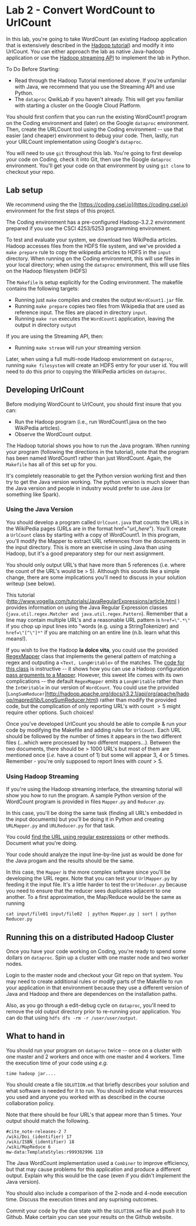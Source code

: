 # Lab 2 - Convert WordCount to UrlCount

In this lab, you're going to take WordCount (an existing Hadoop application that is extensively described in the [Hadoop tutorial](https://hadoop.apache.org/docs/r3.0.3/hadoop-mapreduce-client/hadoop-mapreduce-client-core/MapReduceTutorial.html)) and modify it into UrlCount. You can either approach the lab as native Java-hadoop application or use the [Hadoop streaming API](https://www.michael-noll.com/tutorials/writing-an-hadoop-mapreduce-program-in-python/) to implement the lab in Python.

To Do Before Starting:
+ Read through the Hadoop Tutorial mentioned above. If you're unfamilar with Java, we recommend that you use the Streaming API and use Python.
+ The `dataproc` QwikLab if you haven't already. This will get you familiar with starting a cluster on the Google Cloud Platform.

You should first confirm that you can run the existing WordCount1 program on the Coding environment and (later) on the Google `dataproc` environment. Then, create the URLCount tool using the Coding environment -- use that easier (and cheaper) environment to debug your code. Then, lastly, run your URLCount implementation using Google's `dataproc`.

You will need to use `git` throughout this lab. You're going to first develop your code on Coding, check it into Git, then use the Google `dataproc` environment. You'll get your code on that environment by using `git clone` to checkout your repo.

## Lab setup

We recommend using the the [https://coding.csel.io](https://coding.csel.io) environment for the first steps
of this project.

The Coding environment has a pre-configured Hadoop-3.2.2 environment prepared
if you use the CSCI 4253/5253 programming environment.

To test and evaluate your system, we download two WikiPedia articles. Hadoop accesses files from the HDFS file system, and we've provided a `make prepare` rule to copy the wikipedia articles to HDFS in the `input` directory. When running on the Coding environment, this will use files in your local directory; when using the `dataproc` environment, this will use files on the Hadoop filesystem (HDFS)

The `Makefile` is setup explicitly for the Coding
environment. The makefile contains the following targets:

* Running just `make` compiles and creates the output `WordCount1.jar` file.
* Running `make prepare` copies two files from Wikipedia that are used as reference input. The files are placed in directory `input`.
* Running `make run` executes the `WordCount1` application, leaving the output in directory `output`

If you are using the Streaming API, then:
* Running `make stream` will run your streaming version

Later, when using a full multi-node Hadoop enviornment on `dataproc`, running `make filesystem` will create an HDFS entry for your user id. You will need to do this prior to copying the WikiPedia articles on `dataproc`.


## Developing UrlCount
Before modiying WordCount to UrlCount, you should first insure that you can:
+ Run the Hadoop program (i.e., run WordCount1.java on the two WikiPedia articles).
+ Observe the WordCount output.

The Hadoop tutorial shows you how to run the Java program. When running your program (following the directions in the tutorial), note that the program has been named WordCount1 rather than just WordCount. Again, the `Makefile` has all of this set up for you.

It's completely reasonable to get the Python version working first and then try to get the Java version working. The python version is much slower than the Java version and people in industry would prefer to use Java (or something like Spark).

### Using the Java Version

You should develop a program called `UrlCount.java` that counts the URLs in the WikiPedia pages (URLs are in the format href="*url_here*"). You'll create a `UrlCount` class by starting with a copy of WordCount1. In this program, you'll modify the Mapper to extract URL references from the documents in the input directory. This is more an exercise in using Java than using Hadoop, but it's a good preparatory step for our next assignment.

You should only output URL's that have more than 5 references (i.e. where the count of the URL's would be > 5). Although this sounds like a simple change, there are some implications you'll need to discuss in your solution writeup (see below).

This tutorial (http://www.vogella.com/tutorials/JavaRegularExpressions/article.html ) provides information on using the Java Regular Expression classes (`java.util.regex.Matcher and java.util.regex.Pattern`). Remember that a line may contain multiple URL's and a reasonable URL pattern is `href=\".*\"` if you chop up input lines into "words (e.g. using a StringTokenizer) and `href=\"[^\"]*"` if you are matching on an entire line (n.b. learn what this means!).

If you wish to live the Hadoop **la dolce vita**, you could use the provided [RegexMapper](https://hadoop.apache.org/docs/r2.7.4/api/org/apache/hadoop/mapreduce/lib/map/RegexMapper.html) class that implements the general pattern of matching a regex and outputing a `<Text, LongWritable>` of the matches. The [code for this class](https://hadoop.apache.org/docs/r0.23.11/api/src-html/org/apache/hadoop/mapreduce/lib/map/RegexMapper.html) is instructive -- it shows how you can use a Hadoop configuration [pass arguments to a Mapper](https://stackoverflow.com/questions/8244474/passing-arguments-to-hadoop-mappers). However, this sweet life comes with its own complications -- the default `RegexMapper` emits a `LongWritable` rather than the `IntWritable` in our version of `WordCount`. You could use the provided [`LongSumReducer`]http://hadoop.apache.org/docs/r3.2.1/api/org/apache/hadoop/mapred/lib/LongSumReducer.html) rather than modify the provided code, but the complication of only reporting URL's with count $>5$ might require other options. Such choices!

Once you've developed UrlCount you should be able to compile & run your code by modifying the Makefile and adding rules for `UrlCount`.  Each URL should be followed by the number of times it appears in the two different files (...which were processed by two different mappers...). Between the two documents, there should be > 1000 URL's but most of them are mentioned once (*i.e.* have a count of 1) but some will appear 3, 4 or 5 times. Remember - you're only supposed to report lines with $count > 5$.

### Using Hadoop Streaming
If you're using the Hadoop streaming interface, the streaming tutorial will show you how to run the program. A sample Python version of the WordCount program is provided in files `Mapper.py` and `Reducer.py`.

In this case, you'll be doing the same task (finding all URL's embedded in the input documents) but you'll be doing it in Python and creating `URLMapper.py` and `URLReducer.py` for that task.

You could [find the URL using regular expressions](https://www.geeksforgeeks.org/python-check-url-string/) or other methods. Document what you're doing.

Your code should analyze the input line-by-line just as would be done for the Java progam and the results should be the same.

In this case, the `Mapper` is the more complex software
since you'll be developing the URL regex. Note that you can test your `UrlMapper.py` by feeding it the input file. It's a little harder to test the `UrlReducer.py` because you need to ensure that the reducer sees duplicates adjacent to one another. To a first approximation, the Map/Reduce would be the same as running
```
cat input/file01 input/file02  | python Mapper.py | sort | python Reducer.py 
```

## Running this on a distributed Hadoop Cluster

Once you have your code working on Coding, you're ready to spend some dollars on `dataproc`. Spin up a cluster with one master node and two worker nodes.

Login to the master node and checkout your Git repo on that system. You may need to create additional rules or modify parts of the Makefile to run your application in that environment because they use a different version of Java and Hadoop and there are dependences on the installation paths.

Also, as you go through a edit-debug cycle on `dataproc`, you'll need to remove the old output directory prior to re-running your application. You can do that using `hdfs dfs -rm -r /user/user/output`.

## What to hand in

You should run your program on `dataproc` twice -- once on a cluster with one master and 2 workers and once with one master and 4 workers. Time the execution time of your code using *e.g.*
```
time hadoop jar....
```

You should create a file `SOLUTION.md` that briefly describes your solution and what software is needed for it to run. You should indicate what resources you used and anyone you worked with as described in the course collaboration policy.

Note that there should be four URL's that appear more than 5 times. Your output should match the following.
```
#cite_note-releases-2 7
/wiki/Doi_(identifier) 17
/wiki/ISBN_(identifier) 18
/wiki/MapReduce 6
mw-data:TemplateStyles:r999302996 110
```

The Java WordCount implementation used a `Combiner` to improve efficiency, but that may cause problems for this application and produce a different output. Explain why this would be the case (even if you didn't implement the Java version).

You should also include a comparison of the 2-node and 4-node execution time. Discuss the execution times and any suprising outcomes.

Commit your code by the due state with the `SOLUTION.md` file and push it to Github. Make certain you can see your results on the Github website.
